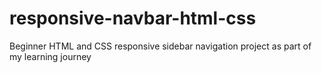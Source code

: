 # responsive-navbar-html-css
Beginner HTML and CSS responsive sidebar navigation project as part of my learning journey
